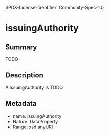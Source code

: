 SPDX-License-Identifier: Community-Spec-1.0

# issuingAuthority

## Summary

TODO

## Description

A issuingAuthority is TODO

## Metadata

- name: issuingAuthority
- Nature: DataProperty
- Range: xsd:anyURI

